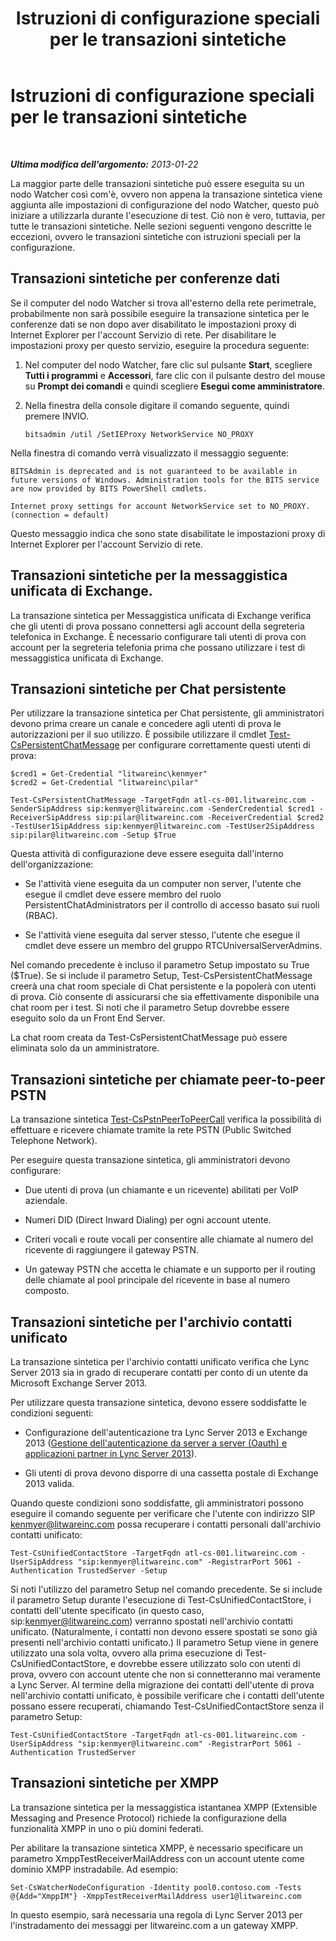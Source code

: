 ﻿---
title: Istruzioni di configurazione speciali per le transazioni sintetiche
TOCTitle: Istruzioni di configurazione speciali per le transazioni sintetiche
ms:assetid: 694cbe05-5dba-4035-a01c-c87ebfb0478b
ms:mtpsurl: https://technet.microsoft.com/it-it/library/JJ688080(v=OCS.15)
ms:contentKeyID: 49887593
ms.date: 08/24/2015
mtps_version: v=OCS.15
ms.translationtype: HT
---

# Istruzioni di configurazione speciali per le transazioni sintetiche

 

_**Ultima modifica dell'argomento:** 2013-01-22_

La maggior parte delle transazioni sintetiche può essere eseguita su un nodo Watcher così com'è, ovvero non appena la transazione sintetica viene aggiunta alle impostazioni di configurazione del nodo Watcher, questo può iniziare a utilizzarla durante l'esecuzione di test. Ciò non è vero, tuttavia, per tutte le transazioni sintetiche. Nelle sezioni seguenti vengono descritte le eccezioni, ovvero le transazioni sintetiche con istruzioni speciali per la configurazione.

## Transazioni sintetiche per conferenze dati

Se il computer del nodo Watcher si trova all'esterno della rete perimetrale, probabilmente non sarà possibile eseguire la transazione sintetica per le conferenze dati se non dopo aver disabilitato le impostazioni proxy di Internet Explorer per l'account Servizio di rete. Per disabilitare le impostazioni proxy per questo servizio, eseguire la procedura seguente:

1.  Nel computer del nodo Watcher, fare clic sul pulsante **Start**, scegliere **Tutti i programmi** e **Accessori**, fare clic con il pulsante destro del mouse su **Prompt dei comandi** e quindi scegliere **Esegui come amministratore**.

2.  Nella finestra della console digitare il comando seguente, quindi premere INVIO.
    
        bitsadmin /util /SetIEProxy NetworkService NO_PROXY

Nella finestra di comando verrà visualizzato il messaggio seguente:

    BITSAdmin is deprecated and is not guaranteed to be available in future versions of Windows. Administration tools for the BITS service are now provided by BITS PowerShell cmdlets.
    
    Internet proxy settings for account NetworkService set to NO_PROXY. 
    (connection = default)

Questo messaggio indica che sono state disabilitate le impostazioni proxy di Internet Explorer per l'account Servizio di rete.

## Transazioni sintetiche per la messaggistica unificata di Exchange.

La transazione sintetica per Messaggistica unificata di Exchange verifica che gli utenti di prova possano connettersi agli account della segreteria telefonica in Exchange. È necessario configurare tali utenti di prova con account per la segreteria telefonia prima che possano utilizzare i test di messaggistica unificata di Exchange.

## Transazioni sintetiche per Chat persistente

Per utilizzare la transazione sintetica per Chat persistente, gli amministratori devono prima creare un canale e concedere agli utenti di prova le autorizzazioni per il suo utilizzo. È possibile utilizzare il cmdlet [Test-CsPersistentChatMessage](test-cspersistentchatmessage.md) per configurare correttamente questi utenti di prova:

    $cred1 = Get-Credential "litwareinc\kenmyer"
    $cred2 = Get-Credential "litwareinc\pilar"
    
    Test-CsPersistentChatMessage -TargetFqdn atl-cs-001.litwareinc.com -SenderSipAddress sip:kenmyer@litwareinc.com -SenderCredential $cred1 -ReceiverSipAddress sip:pilar@litwareinc.com -ReceiverCredential $cred2 -TestUser1SipAddress sip:kenmyer@litwareinc.com -TestUser2SipAddress sip:pilar@litwareinc.com -Setup $True

Questa attività di configurazione deve essere eseguita dall'interno dell'organizzazione:

  - Se l'attività viene eseguita da un computer non server, l'utente che esegue il cmdlet deve essere membro del ruolo PersistentChatAdministrators per il controllo di accesso basato sui ruoli (RBAC).

  - Se l'attività viene eseguita dal server stesso, l'utente che esegue il cmdlet deve essere un membro del gruppo RTCUniversalServerAdmins.

Nel comando precedente è incluso il parametro Setup impostato su True ($True). Se si include il parametro Setup, Test-CsPersistentChatMessage creerà una chat room speciale di Chat persistente e la popolerà con utenti di prova. Ciò consente di assicurarsi che sia effettivamente disponibile una chat room per i test. Si noti che il parametro Setup dovrebbe essere eseguito solo da un Front End Server.

La chat room creata da Test-CsPersistentChatMessage può essere eliminata solo da un amministratore.

## Transazioni sintetiche per chiamate peer-to-peer PSTN

La transazione sintetica [Test-CsPstnPeerToPeerCall](test-cspstnpeertopeercall.md) verifica la possibilità di effettuare e ricevere chiamate tramite la rete PSTN (Public Switched Telephone Network).

Per eseguire questa transazione sintetica, gli amministratori devono configurare:

  - Due utenti di prova (un chiamante e un ricevente) abilitati per VoIP aziendale.

  - Numeri DID (Direct Inward Dialing) per ogni account utente.

  - Criteri vocali e route vocali per consentire alle chiamate al numero del ricevente di raggiungere il gateway PSTN.

  - Un gateway PSTN che accetta le chiamate e un supporto per il routing delle chiamate al pool principale del ricevente in base al numero composto.

## Transazioni sintetiche per l'archivio contatti unificato

La transazione sintetica per l'archivio contatti unificato verifica che Lync Server 2013 sia in grado di recuperare contatti per conto di un utente da Microsoft Exchange Server 2013.

Per utilizzare questa transazione sintetica, devono essere soddisfatte le condizioni seguenti:

  - Configurazione dell'autenticazione tra Lync Server 2013 e Exchange 2013 ([Gestione dell'autenticazione da server a server (Oauth) e applicazioni partner in Lync Server 2013](lync-server-2013-managing-server-to-server-authentication-oauth-and-partner-applications.md)).

  - Gli utenti di prova devono disporre di una cassetta postale di Exchange 2013 valida.

Quando queste condizioni sono soddisfatte, gli amministratori possono eseguire il comando seguente per verificare che l'utente con indirizzo SIP kenmyer@litwareinc.com possa recuperare i contatti personali dall'archivio contatti unificato:

    Test-CsUnifiedContactStore -TargetFqdn atl-cs-001.litwareinc.com -UserSipAddress "sip:kenmyer@litwareinc.com" -RegistrarPort 5061 -Authentication TrustedServer -Setup

Si noti l'utilizzo del parametro Setup nel comando precedente. Se si include il parametro Setup durante l'esecuzione di Test-CsUnifiedContactStore, i contatti dell'utente specificato (in questo caso, sip:kenmyer@litwareinc.com) verranno spostati nell'archivio contatti unificato. (Naturalmente, i contatti non devono essere spostati se sono già presenti nell'archivio contatti unificato.) Il parametro Setup viene in genere utilizzato una sola volta, ovvero alla prima esecuzione di Test-CsUnifiedContactStore, e dovrebbe essere utilizzato solo con utenti di prova, ovvero con account utente che non si connetteranno mai veramente a Lync Server. Al termine della migrazione dei contatti dell'utente di prova nell'archivio contatti unificato, è possibile verificare che i contatti dell'utente possano essere recuperati, chiamando Test-CsUnifiedContactStore senza il parametro Setup:

    Test-CsUnifiedContactStore -TargetFqdn atl-cs-001.litwareinc.com -UserSipAddress "sip:kenmyer@litwareinc.com" -RegistrarPort 5061 -Authentication TrustedServer

## Transazioni sintetiche per XMPP

La transazione sintetica per la messaggistica istantanea XMPP (Extensible Messaging and Presence Protocol) richiede la configurazione della funzionalità XMPP in uno o più domini federati.

Per abilitare la transazione sintetica XMPP, è necessario specificare un parametro XmppTestReceiverMailAddress con un account utente come dominio XMPP instradabile. Ad esempio:

    Set-CsWatcherNodeConfiguration -Identity pool0.contoso.com -Tests @{Add="XmppIM"} -XmppTestReceiverMailAddress user1@litwareinc.com

In questo esempio, sarà necessaria una regola di Lync Server 2013 per l'instradamento dei messaggi per litwareinc.com a un gateway XMPP.

